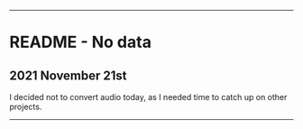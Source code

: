 
***

# README - No data

## 2021 November 21st

I decided not to convert audio today, as I needed time to catch up on other projects.

***
